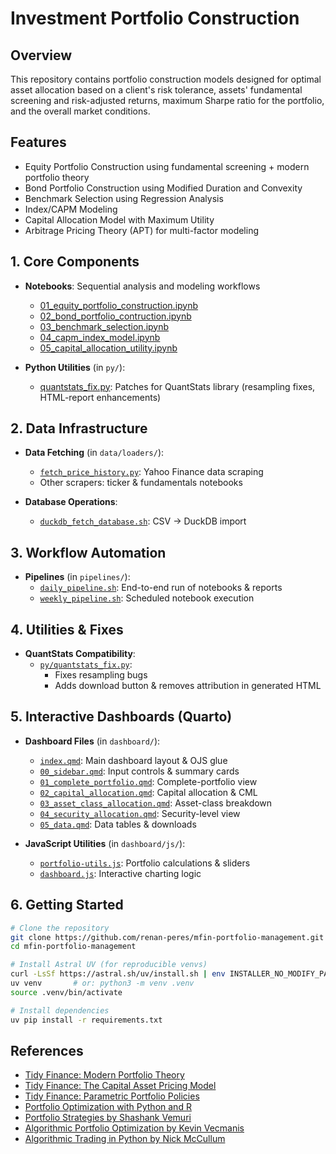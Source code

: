 # Investment Portfolio Construction

## Overview
This repository contains portfolio construction models designed for optimal asset allocation based on a client's risk tolerance, assets' fundamental screening and risk-adjusted returns, maximum Sharpe ratio for the portfolio, and the overall market conditions.

## Features
- Equity Portfolio Construction using fundamental screening + modern portfolio theory  
- Bond Portfolio Construction using Modified Duration and Convexity  
- Benchmark Selection using Regression Analysis  
- Index/CAPM Modeling  
- Capital Allocation Model with Maximum Utility  
- Arbitrage Pricing Theory (APT) for multi-factor modeling  

## 1. Core Components
- **Notebooks**: Sequential analysis and modeling workflows  
  - [01_equity_portfolio_construction.ipynb](01_equity_portfolio_construction.ipynb)  
  - [02_bond_portfolio_contruction.ipynb](02_bond_portfolio_contruction.ipynb)  
  - [03_benchmark_selection.ipynb](03_benchmark_selection.ipynb)  
  - [04_capm_index_model.ipynb](04_capm_index_model.ipynb)  
  - [05_capital_allocation_utility.ipynb](05_capital_allocation_utility.ipynb)  

- **Python Utilities** (in `py/`):  
  - [quantstats_fix.py](py/quantstats_fix.py): Patches for QuantStats library (resampling fixes, HTML-report enhancements)

## 2. Data Infrastructure
- **Data Fetching** (in `data/loaders/`):  
  - [`fetch_price_history.py`](data/loaders/fetch_price_history.py): Yahoo Finance data scraping  
  - Other scrapers: ticker & fundamentals notebooks  

- **Database Operations**:  
  - [`duckdb_fetch_database.sh`](data/loaders/duckdb_fetch_database.sh): CSV → DuckDB import  

## 3. Workflow Automation
- **Pipelines** (in `pipelines/`):  
  - [`daily_pipeline.sh`](pipelines/daily_pipeline.sh): End-to-end run of notebooks & reports  
  - [`weekly_pipeline.sh`](pipelines/weekly_pipeline.sh): Scheduled notebook execution  

## 4. Utilities & Fixes
- **QuantStats Compatibility**:  
  - [`py/quantstats_fix.py`](py/quantstats_fix.py):  
    - Fixes resampling bugs  
    - Adds download button & removes attribution in generated HTML  

## 5. Interactive Dashboards (Quarto)
- **Dashboard Files** (in `dashboard/`):  
  - [`index.qmd`](dashboard/index.qmd): Main dashboard layout & OJS glue  
  - [`00_sidebar.qmd`](dashboard/00_sidebar.qmd): Input controls & summary cards  
  - [`01_complete_portfolio.qmd`](dashboard/01_complete_portfolio.qmd): Complete-portfolio view  
  - [`02_capital_allocation.qmd`](dashboard/02_capital_allocation.qmd): Capital allocation & CML  
  - [`03_asset_class_allocation.qmd`](dashboard/03_asset_class_allocation.qmd): Asset-class breakdown  
  - [`04_security_allocation.qmd`](dashboard/04_security_allocation.qmd): Security-level view  
  - [`05_data.qmd`](dashboard/05_data.qmd): Data tables & downloads  

- **JavaScript Utilities** (in `dashboard/js/`):  
  - [`portfolio-utils.js`](dashboard/js/portfolio-utils.js): Portfolio calculations & sliders  
  - [`dashboard.js`](dashboard/js/dashboard.js): Interactive charting logic  

## 6. Getting Started

```bash
# Clone the repository
git clone https://github.com/renan-peres/mfin-portfolio-management.git
cd mfin-portfolio-management

# Install Astral UV (for reproducible venvs)
curl -LsSf https://astral.sh/uv/install.sh | env INSTALLER_NO_MODIFY_PATH=1 sh
uv venv       # or: python3 -m venv .venv
source .venv/bin/activate

# Install dependencies
uv pip install -r requirements.txt
```

## References
- [Tidy Finance: Modern Portfolio Theory](https://www.tidy-finance.org/python/modern-portfolio-theory.html)
- [Tidy Finance: The Capital Asset Pricing Model](https://www.tidy-finance.org/python/capital-asset-pricing-model.html)
- [Tidy Finance: Parametric Portfolio Policies](https://www.tidy-finance.org/python/parametric-portfolio-policies.html)
- [Portfolio Optimization with Python and R](https://kenwuyang.com/posts/2021_09_15_portfolio_optimization_with_python_and_r_modern_portfolio_theory/#efficient-frontier)  
- [Portfolio Strategies by Shashank Vemuri](https://github.com/shashankvemuri/Finance/tree/master/portfolio_strategies)  
- [Algorithmic Portfolio Optimization by Kevin Vecmanis](https://kevinvecmanis.io/finance/optimization/2019/04/02/Algorithmic-Portfolio-Optimization.html)  
- [Algorithmic Trading in Python by Nick McCullum](https://github.com/nickmccullum/algorithmic-trading-python)
